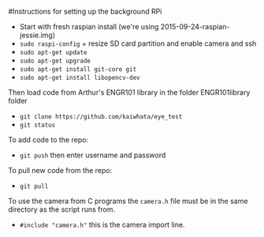 #Instructions for setting up the background RPi

* Start with fresh raspian install (we're using 2015-09-24-raspian-jessie.img)
* `sudo raspi-config` + resize SD card partition and enable camera and ssh 
* `sudo apt-get update`
* `sudo apt-get upgrade`
* `sudo apt-get install git-core git`
* `sudo apt-get install libopencv-dev`

Then load code from Arthur's ENGR101 library in the folder ENGR101library folder
* `git clone https://github.com/kaiwhata/eye_test`
* `git status`

To add code to the repo:
* `git push` then enter username and password

To pull new code from the repo:
* `git pull`

To use the camera from C programs the `camera.h` file must be in the same directory as the script runs from.
* `#include "camera.h"` this is the camera import line.
